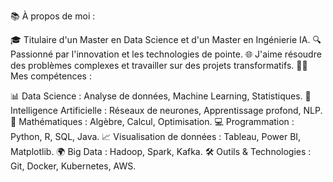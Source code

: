 📚 À propos de moi :

🎓 Titulaire d'un Master en Data Science et d'un Master en Ingénierie IA.
🔍 Passionné par l'innovation et les technologies de pointe.
🌐 J'aime résoudre des problèmes complexes et travailler sur des projets transformatifs.
👨‍💻 Mes compétences :

📊 Data Science : Analyse de données, Machine Learning, Statistiques.
🤖 Intelligence Artificielle : Réseaux de neurones, Apprentissage profond, NLP.
🧮 Mathématiques : Algèbre, Calcul, Optimisation.
💻 Programmation : Python, R, SQL, Java.
📈 Visualisation de données : Tableau, Power BI, Matplotlib.
🌍 Big Data : Hadoop, Spark, Kafka.
🛠️ Outils & Technologies : Git, Docker, Kubernetes, AWS.
